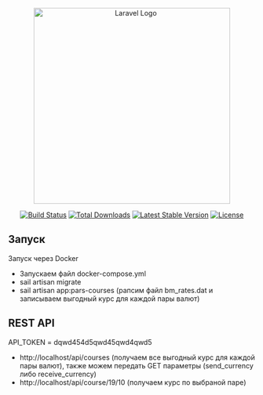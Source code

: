 <p align="center"><a href="https://laravel.com" target="_blank"><img src="https://raw.githubusercontent.com/laravel/art/master/logo-lockup/5%20SVG/2%20CMYK/1%20Full%20Color/laravel-logolockup-cmyk-red.svg" width="400" alt="Laravel Logo"></a></p>

<p align="center">
<a href="https://github.com/laravel/framework/actions"><img src="https://github.com/laravel/framework/workflows/tests/badge.svg" alt="Build Status"></a>
<a href="https://packagist.org/packages/laravel/framework"><img src="https://img.shields.io/packagist/dt/laravel/framework" alt="Total Downloads"></a>
<a href="https://packagist.org/packages/laravel/framework"><img src="https://img.shields.io/packagist/v/laravel/framework" alt="Latest Stable Version"></a>
<a href="https://packagist.org/packages/laravel/framework"><img src="https://img.shields.io/packagist/l/laravel/framework" alt="License"></a>
</p>

## Запуск

Запуск через Docker

- Запускаем файл docker-compose.yml
- sail artisan migrate
- sail artisan app:pars-courses (рапсим файл bm_rates.dat и записываем выгодный курс для каждой пары валют)

## REST API

API_TOKEN = dqwd454d5qwd45qwd4qwd5

- http://localhost/api/courses (получаем все выгодный курс для каждой пары валют), также можем передать GET параметры (send_currency либо receive_currency)
- http://localhost/api/course/19/10 (получаем курс по выбраной паре)

